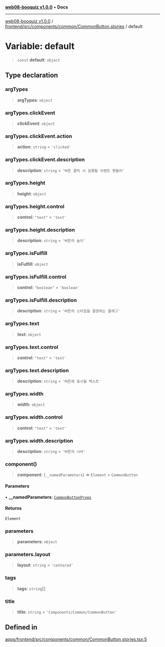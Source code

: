 [**web08-booquiz v1.0.0**](../../../../../../README.md) • **Docs**

***

[web08-booquiz v1.0.0](../../../../../../modules.md) / [frontend/src/components/common/CommonButton.stories](../README.md) / default

# Variable: default

> `const` **default**: `object`

## Type declaration

### argTypes

> **argTypes**: `object`

### argTypes.clickEvent

> **clickEvent**: `object`

### argTypes.clickEvent.action

> **action**: `string` = `'clicked'`

### argTypes.clickEvent.description

> **description**: `string` = `'버튼 클릭 시 실행될 이벤트 핸들러'`

### argTypes.height

> **height**: `object`

### argTypes.height.control

> **control**: `"text"` = `'text'`

### argTypes.height.description

> **description**: `string` = `'버튼의 높이'`

### argTypes.isFulfill

> **isFulfill**: `object`

### argTypes.isFulfill.control

> **control**: `"boolean"` = `'boolean'`

### argTypes.isFulfill.description

> **description**: `string` = `'버튼의 스타일을 결정하는 플래그'`

### argTypes.text

> **text**: `object`

### argTypes.text.control

> **control**: `"text"` = `'text'`

### argTypes.text.description

> **description**: `string` = `'버튼에 표시될 텍스트'`

### argTypes.width

> **width**: `object`

### argTypes.width.control

> **control**: `"text"` = `'text'`

### argTypes.width.description

> **description**: `string` = `'버튼의 너비'`

### component()

> **component**: (`__namedParameters`) => `Element` = `CommonButton`

#### Parameters

• **\_\_namedParameters**: [`CommonButtonProps`](../../CommonButton/interfaces/CommonButtonProps.md)

#### Returns

`Element`

### parameters

> **parameters**: `object`

### parameters.layout

> **layout**: `string` = `'centered'`

### tags

> **tags**: `string`[]

### title

> **title**: `string` = `'Components/Common/CommonButton'`

## Defined in

[apps/frontend/src/components/common/CommonButton.stories.tsx:5](https://github.com/boostcampwm-2024/web08-BooQuiz/blob/7e828c98e22bdcb5cd4d46c7c476fd54ffa246ae/apps/frontend/src/components/common/CommonButton.stories.tsx#L5)
